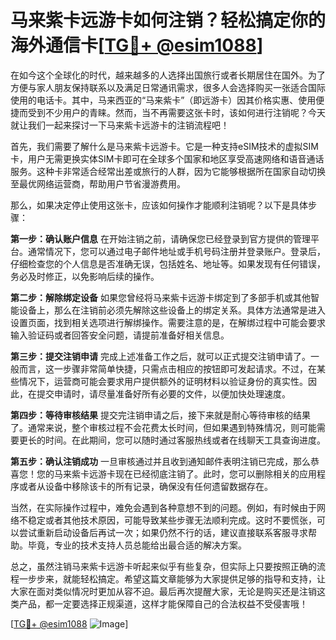 # 马来紫卡远游卡如何注销？轻松搞定你的海外通信卡[[TG💪+ @esim1088](https://t.me/s/esim1088)]

在如今这个全球化的时代，越来越多的人选择出国旅行或者长期居住在国外。为了方便与家人朋友保持联系以及满足日常通讯需求，很多人会选择购买一张适合国际使用的电话卡。其中，马来西亚的“马来紫卡”（即远游卡）因其价格实惠、使用便捷而受到不少用户的青睐。然而，当不再需要这张卡时，该如何进行注销呢？今天就让我们一起来探讨一下马来紫卡远游卡的注销流程吧！

首先，我们需要了解什么是马来紫卡远游卡。它是一种支持eSIM技术的虚拟SIM卡，用户无需更换实体SIM卡即可在全球多个国家和地区享受高速网络和语音通话服务。这种卡非常适合经常出差或旅行的人群，因为它能够根据所在国家自动切换至最优网络运营商，帮助用户节省漫游费用。

那么，如果决定停止使用这张卡，应该如何操作才能顺利注销呢？以下是具体步骤：

**第一步：确认账户信息**
在开始注销之前，请确保您已经登录到官方提供的管理平台。通常情况下，您可以通过电子邮件地址或手机号码注册并登录账户。登录后，仔细检查您的个人信息是否准确无误，包括姓名、地址等。如果发现有任何错误，务必及时修正，以免影响后续的操作。

**第二步：解除绑定设备**
如果您曾经将马来紫卡远游卡绑定到了多部手机或其他智能设备上，那么在注销前必须先解除这些设备上的绑定关系。具体方法通常是进入设置页面，找到相关选项进行解绑操作。需要注意的是，在解绑过程中可能会要求输入验证码或者回答安全问题，请提前准备好相关信息。

**第三步：提交注销申请**
完成上述准备工作之后，就可以正式提交注销申请了。一般而言，这一步骤非常简单快捷，只需点击相应的按钮即可发起请求。不过，在某些情况下，运营商可能会要求用户提供额外的证明材料以验证身份的真实性。因此，在提交申请时，请尽量准备好所有必要的文件，以便加快处理速度。

**第四步：等待审核结果**
提交完注销申请之后，接下来就是耐心等待审核的结果了。通常来说，整个审核过程不会花费太长时间，但如果遇到特殊情况，则可能需要更长的时间。在此期间，您可以随时通过客服热线或者在线聊天工具查询进度。

**第五步：确认注销成功**
一旦审核通过并且收到通知邮件表明注销已完成，那么恭喜您！您的马来紫卡远游卡现在已经彻底注销了。此时，您可以删除相关的应用程序或者从设备中移除该卡的所有记录，确保没有任何遗留数据存在。

当然，在实际操作过程中，难免会遇到各种意想不到的问题。例如，有时候由于网络不稳定或者其他技术原因，可能导致某些步骤无法顺利完成。这时不要慌张，可以尝试重新启动设备后再试一次；如果仍然不行的话，建议直接联系客服寻求帮助。毕竟，专业的技术支持人员总能给出最合适的解决方案。

总之，虽然注销马来紫卡远游卡听起来似乎有些复杂，但实际上只要按照正确的流程一步步来，就能轻松搞定。希望这篇文章能够为大家提供足够的指导和支持，让大家在面对类似情况时更加从容不迫。最后再次提醒大家，无论是购买还是注销这类产品，都一定要选择正规渠道，这样才能保障自己的合法权益不受侵害哦！

[[TG💪+ @esim1088](https://t.me/s/esim1088) ![Image](https://i.postimg.cc/4NQfJmqS/Snipaste-2025-05-13-00-14-12.png)]